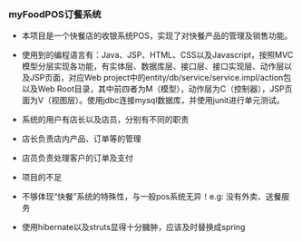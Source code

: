 ### myFoodPOS订餐系统
- 本项目是一个快餐店的收银系统POS，实现了对快餐产品的管理及销售功能。
- 使用到的编程语言有：Java、JSP、HTML、CSS以及Javascript，按照MVC模型分层实现各功能，有实体层、数据库层、接口层、接口实现层、动作层以及JSP页面，对应Web project中的entity/db/service/service.impl/action包以及Web Root目录，其中前四者为M（模型），动作层为C（控制器），JSP页面为V（视图层）。使用jdbc连接mysql数据库，并使用junit进行单元测试。


- 系统的用户有店长以及店员，分别有不同的职责
 - 店长负责店内产品、订单等的管理
 - 店员负责处理客户的订单及支付


- 项目的不足
 - 不够体现“快餐”系统的特殊性，与一般pos系统无异！e.g: 没有外卖、送餐服务
 - 使用hibernate以及struts显得十分臃肿，应该及时替换成spring
